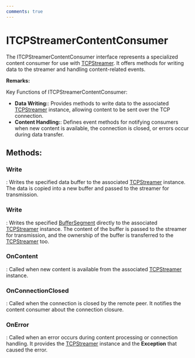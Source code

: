 ```yaml
---
comments: true
---
```

# ITCPStreamerContentConsumer

The ITCPStreamerContentConsumer interface represents a specialized content consumer for use with [TCPStreamer](TCPStreamer.md). It offers methods for writing data to the streamer and handling content-related events. 

**Remarks:**

Key Functions of ITCPStreamerContentConsumer: 

- **Data Writing:**: Provides methods to write data to the associated [TCPStreamer](TCPStreamer.md) instance, allowing content to be sent over the TCP connection. 
- **Content Handling:**: Defines event methods for notifying consumers when new content is available, the connection is closed, or errors occur during data transfer. 




## **Methods**:

### **Write**
: Writes the specified data buffer to the associated [TCPStreamer](TCPStreamer.md) instance. The data is copied into a new buffer and passed to the streamer for transmission. 

### **Write**
: Writes the specified [BufferSegment](../Memory/BufferSegment.md) directly to the associated [TCPStreamer](TCPStreamer.md) instance. The content of the buffer is passed to the streamer for transmission, and the ownership of the buffer is transferred to the [TCPStreamer](TCPStreamer.md) too. 

### **OnContent**
: Called when new content is available from the associated [TCPStreamer](TCPStreamer.md) instance. 

### **OnConnectionClosed**
: Called when the connection is closed by the remote peer. It notifies the content consumer about the connection closure. 

### **OnError**
: Called when an error occurs during content processing or connection handling. It provides the [TCPStreamer](TCPStreamer.md) instance and the **Exception** that caused the error. 